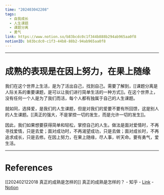 ```yaml
---
time: "202403042208"
tags:
  - 自我成长
  - 人生课题
  - 课题分离
  - 勇气
link: https://www.notion.so/b83bcdc0c1f344b888b294ab965aa0f8
notionID: b83bcdc0-c1f3-44b8-88b2-94ab965aa0f8
---
```


--- 
# 成熟的表现是在因上努力，在果上随缘

我们在这个世界上生活，是为了活出自己，找到自己。需要了解到，[[课题分离是人际关系的重要课题，是可以让我们进行简单生活的一种方式]]。在这个世界上，没有任何一个人是为了我们而活，每个人都有独属于自己的人生课题。

就如同，选择爱，是我们的人生课题，但是对我们的爱要不要有所回馈，这是别人的人生课题。[[真正的强大，不是掌控一切的发生，而是允许一切的发生]]。

因此，我们如果想要获得简单和轻松，掌控自己的人生。做法是面对爱情时，不再寻找爱情，只是去爱；面对成功时，不再渴望成功，只是去做；面对成长时，不再追求成长，只是去修。在因上努力，在果上随缘，尽人事，听天命。要有勇气，爱生活。

---
# References

[[202402122018 真正的成熟是怎样的]]
真正的成熟是怎样的？ - 知乎 - [Link](https://www.zhihu.com/question/23055853/answer/1923994531) - [Notion](https://www.notion.so/eada5edbea2f43b783bd591a926668ba?pvs=4)